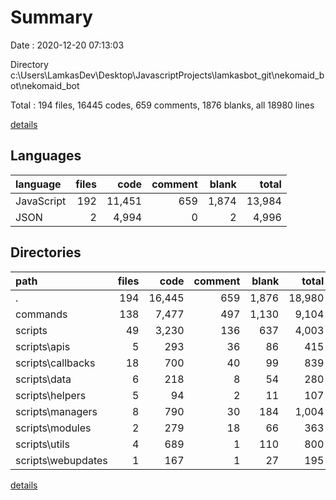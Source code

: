 # Summary

Date : 2020-12-20 07:13:03

Directory c:\Users\LamkasDev\Desktop\JavascriptProjects\lamkasbot_git\nekomaid_bot\nekomaid_bot

Total : 194 files,  16445 codes, 659 comments, 1876 blanks, all 18980 lines

[details](details.md)

## Languages
| language | files | code | comment | blank | total |
| :--- | ---: | ---: | ---: | ---: | ---: |
| JavaScript | 192 | 11,451 | 659 | 1,874 | 13,984 |
| JSON | 2 | 4,994 | 0 | 2 | 4,996 |

## Directories
| path | files | code | comment | blank | total |
| :--- | ---: | ---: | ---: | ---: | ---: |
| . | 194 | 16,445 | 659 | 1,876 | 18,980 |
| commands | 138 | 7,477 | 497 | 1,130 | 9,104 |
| scripts | 49 | 3,230 | 136 | 637 | 4,003 |
| scripts\apis | 5 | 293 | 36 | 86 | 415 |
| scripts\callbacks | 18 | 700 | 40 | 99 | 839 |
| scripts\data | 6 | 218 | 8 | 54 | 280 |
| scripts\helpers | 5 | 94 | 2 | 11 | 107 |
| scripts\managers | 8 | 790 | 30 | 184 | 1,004 |
| scripts\modules | 2 | 279 | 18 | 66 | 363 |
| scripts\utils | 4 | 689 | 1 | 110 | 800 |
| scripts\webupdates | 1 | 167 | 1 | 27 | 195 |

[details](details.md)